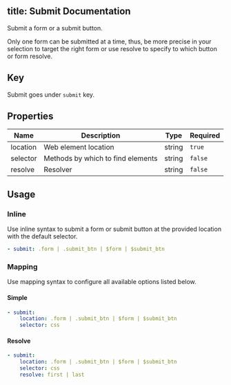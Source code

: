 title: Submit Documentation
---

Submit a form or a submit button. 

Only one form can be submitted at a time, thus, be more precise in your selection to target the right form or use resolve to specify to which button or form resolve.
## Key

Submit goes under `submit` key.

## Properties

Name|Description|Type|Required
---|---|---|---
location|Web element location|string|`true`
selector|Methods by which to find elements|string|`false`
resolve|Resolver|string|`false`

## Usage

### Inline

Use inline syntax to submit a form or submit button at the provided location with the default selector.
```yaml
- submit: .form | .submit_btn | $form | $submit_btn
```

### Mapping

Use mapping syntax to configure all available options listed below.
#### Simple

```yaml
- submit: 
    location: .form | .submit_btn | $form | $submit_btn
    selector: css

```

#### Resolve

```yaml
- submit: 
    location: .form | .submit_btn | $form | $submit_btn
    selector: css
    resolve: first | last

```
